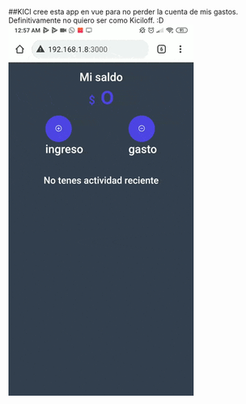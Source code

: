 ##KICI
cree esta app en vue para no perder la cuenta de mis gastos. Definitivamente no quiero ser como Kiciloff. :D
<img src="./docs/Chrome.gif">
